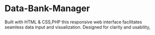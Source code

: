 # Data-Bank-Manager
Built with HTML &amp; CSS,PHP this responsive web interface facilitates seamless data input and visualization. Designed for clarity and usability,
